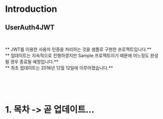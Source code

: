# Introduction


## UserAuth4JWT
<br>
  
** JWT를 이용한 사용자 인증을 처리하는 것을 샘플로 구현한 프로젝트입니다.**  
** 업데이트는 지속적으로 진행하겠지만 Sample 프로젝트이기 때문에 어느정도 완성될 경우 종료될 예정입니다.**  
** 최초 업데이트는 2016년 12월 12일에 이루어졌습니다.**

<br><br><br>


# 1. 목차  -> 곧 업데이트… 
